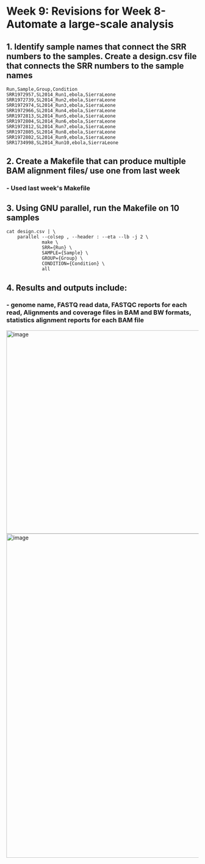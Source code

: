 # Week 9: Revisions for Week 8- Automate a large-scale analysis 

## 1. Identify sample names that connect the SRR numbers to the samples. Create a design.csv file that connects the SRR numbers to the sample names
```
Run,Sample,Group,Condition
SRR1972957,SL2014_Run1,ebola,SierraLeone
SRR1972739,SL2014_Run2,ebola,SierraLeone
SRR1972974,SL2014_Run3,ebola,SierraLeone
SRR1972966,SL2014_Run4,ebola,SierraLeone
SRR1972813,SL2014_Run5,ebola,SierraLeone
SRR1972804,SL2014_Run6,ebola,SierraLeone
SRR1972812,SL2014_Run7,ebola,SierraLeone
SRR1972805,SL2014_Run8,ebola,SierraLeone
SRR1972802,SL2014_Run9,ebola,SierraLeone
SRR1734998,SL2014_Run10,ebola,SierraLeone

```

## 2. Create a Makefile that can produce multiple BAM alignment files/ use one from last week
### - Used last week's Makefile

## 3. Using GNU parallel, run the Makefile on 10 samples
```
cat design.csv | \
    parallel --colsep , --header : --eta --lb -j 2 \
             make \
             SRR={Run} \
             SAMPLE={Sample} \
             GROUP={Group} \
             CONDITION={Condition} \
             all
```

## 4. Results and outputs include: 
### - genome name, FASTQ read data, FASTQC reports for each read, Alignments and coverage files in BAM and BW formats, statistics alignment reports for each BAM file

<img width="1122" height="533" alt="image" src="https://github.com/user-attachments/assets/316a82f3-e5b0-4d81-8113-2de0bc735c1f" />

<img width="1297" height="850" alt="image" src="https://github.com/user-attachments/assets/a90a857b-f45f-467e-bd28-737344bd761a" />
